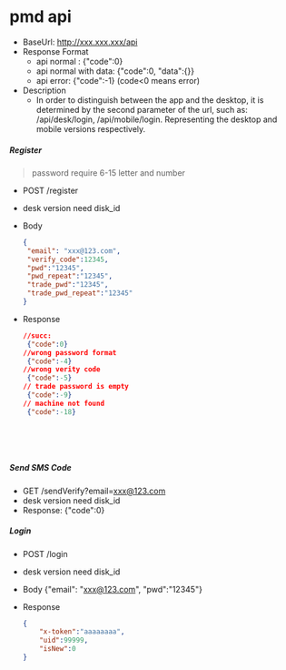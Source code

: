 # pmd api

- BaseUrl: http://xxx.xxx.xxx/api
- Response Format
  - api normal : {"code":0}
  - api normal with data:  {"code":0, "data":{}}
  - api error: {"code":-1}  (code<0 means error)
- Description
  - In order to distinguish between the app and the desktop, it is determined by the second parameter of the url, such as: /api/desk/login, /api/mobile/login. Representing the desktop and mobile versions respectively.



##### Register

> password require 6-15 letter and number

- POST /register

- desk version need disk_id

- Body

  ```json
  {
   "email": "xxx@123.com",
   "verify_code":12345, 
   "pwd":"12345",
   "pwd_repeat":"12345",
   "trade_pwd":"12345",
   "trade_pwd_repeat":"12345"
  }
  ```

- Response

  ```json
  //succ:
   {"code":0}
  //wrong password format
   {"code":-4}
  //wrong verity code
   {"code":-5}
  // trade password is empty
   {"code":-9}
  // machine not found
   {"code":-18}
  ```

  ​

  ​

##### Send SMS Code

- GET /sendVerify?email=xxx@123.com
- desk version need disk_id
- Response: {"code":0}



##### Login

- POST /login

- desk version need disk_id

- Body  {"email": "xxx@123.com", "pwd":"12345"}

- Response

  ```json
  {
      "x-token":"aaaaaaaa",
      "uid":99999,
      "isNew":0
  }
  ```

  ​



  ​





  ​

